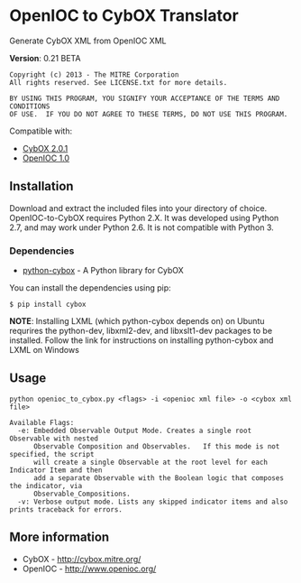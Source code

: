 OpenIOC to CybOX Translator
===========================

Generate CybOX XML from OpenIOC XML

**Version**: 0.21 BETA

    Copyright (c) 2013 - The MITRE Corporation
    All rights reserved. See LICENSE.txt for more details.

    BY USING THIS PROGRAM, YOU SIGNIFY YOUR ACCEPTANCE OF THE TERMS AND CONDITIONS
    OF USE.  IF YOU DO NOT AGREE TO THESE TERMS, DO NOT USE THIS PROGRAM.


Compatible with:
* [CybOX 2.0.1](http://cybox.mitre.org/language/version2.0.1/)
* [OpenIOC 1.0](http://schemas.mandiant.com/2010/ioc/ioc.xsd)


Installation
------------

Download and extract the included files into your directory of choice. 
OpenIOC-to-CybOX requires Python 2.X. It was developed using Python 2.7, and may work under Python 2.6. It is not compatible with Python 3.

### Dependencies 

* [python-cybox](https://pypi.python.org/pypi/cybox) - A Python library for CybOX

You can install the dependencies using pip:

    $ pip install cybox

**NOTE**: Installing LXML (which python-cybox depends on) on Ubuntu requrires the
python-dev, libxml2-dev, and libxslt1-dev packages to be installed. 
Follow the link for instructions on installing python-cybox and LXML on Windows


Usage
-----

    python openioc_to_cybox.py <flags> -i <openioc xml file> -o <cybox xml file>

    Available Flags:
      -e: Embedded Observable Output Mode. Creates a single root Observable with nested 
          Observable Composition and Observables.   If this mode is not specified, the script 
          will create a single Observable at the root level for each Indicator Item and then 
          add a separate Observable with the Boolean logic that composes the indicator, via 
          Observable_Compositions.
      -v: Verbose output mode. Lists any skipped indicator items and also prints traceback for errors.



More information
----------------

* CybOX - http://cybox.mitre.org/
* OpenIOC - http://www.openioc.org/
